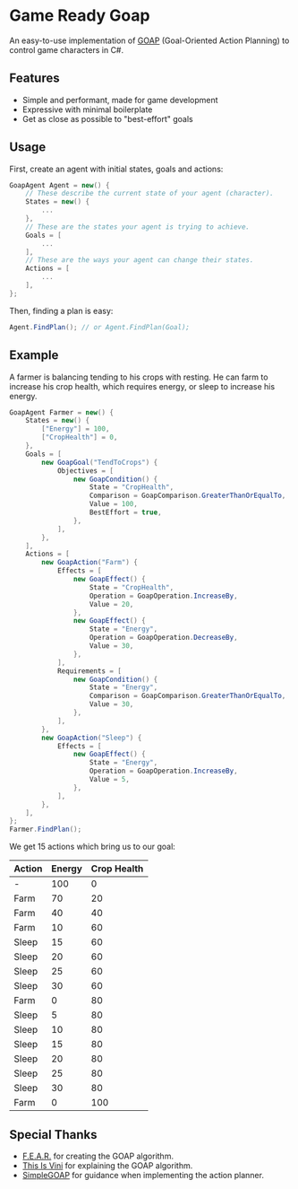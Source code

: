 # Game Ready Goap
 
An easy-to-use implementation of [GOAP](https://youtu.be/LhnlNKWh7oc) (Goal-Oriented Action Planning) to control game characters in C#.

## Features

- Simple and performant, made for game development
- Expressive with minimal boilerplate
- Get as close as possible to "best-effort" goals

## Usage

First, create an agent with initial states, goals and actions:
```cs
GoapAgent Agent = new() {
    // These describe the current state of your agent (character).
    States = new() {
        ...
    },
    // These are the states your agent is trying to achieve.
    Goals = [
        ...
    ],
    // These are the ways your agent can change their states.
    Actions = [
        ...
    ],
};
```

Then, finding a plan is easy:
```cs
Agent.FindPlan(); // or Agent.FindPlan(Goal);
```

## Example

A farmer is balancing tending to his crops with resting. He can farm to increase his crop health, which requires energy, or sleep to increase his energy.
```cs
GoapAgent Farmer = new() {
    States = new() {
        ["Energy"] = 100,
        ["CropHealth"] = 0,
    },
    Goals = [
        new GoapGoal("TendToCrops") {
            Objectives = [
                new GoapCondition() {
                    State = "CropHealth",
                    Comparison = GoapComparison.GreaterThanOrEqualTo,
                    Value = 100,
                    BestEffort = true,
                },
            ],
        },
    ],
    Actions = [
        new GoapAction("Farm") {
            Effects = [
                new GoapEffect() {
                    State = "CropHealth",
                    Operation = GoapOperation.IncreaseBy,
                    Value = 20,
                },
                new GoapEffect() {
                    State = "Energy",
                    Operation = GoapOperation.DecreaseBy,
                    Value = 30,
                },
            ],
            Requirements = [
                new GoapCondition() {
                    State = "Energy",
                    Comparison = GoapComparison.GreaterThanOrEqualTo,
                    Value = 30,
                },
            ],
        },
        new GoapAction("Sleep") {
            Effects = [
                new GoapEffect() {
                    State = "Energy",
                    Operation = GoapOperation.IncreaseBy,
                    Value = 5,
                },
            ],
        },
    ],
};
Farmer.FindPlan();
```

We get 15 actions which bring us to our goal:

| Action  | Energy | Crop Health |
| ------- | ------ | ----------- |
| -       | 100    | 0           |
| Farm    | 70     | 20          |
| Farm    | 40     | 40          |
| Farm    | 10     | 60          |
| Sleep   | 15     | 60          |
| Sleep   | 20     | 60          |
| Sleep   | 25     | 60          |
| Sleep   | 30     | 60          |
| Farm    | 0      | 80          |
| Sleep   | 5      | 80          |
| Sleep   | 10     | 80          |
| Sleep   | 15     | 80          |
| Sleep   | 20     | 80          |
| Sleep   | 25     | 80          |
| Sleep   | 30     | 80          |
| Farm    | 0      | 100         |

## Special Thanks

- [F.E.A.R.](https://en.wikipedia.org/wiki/F.E.A.R.) for creating the GOAP algorithm.
- [This Is Vini](https://youtu.be/LhnlNKWh7oc) for explaining the GOAP algorithm.
- [SimpleGOAP](https://github.com/tckerr/SimpleGOAP) for guidance when implementing the action planner.